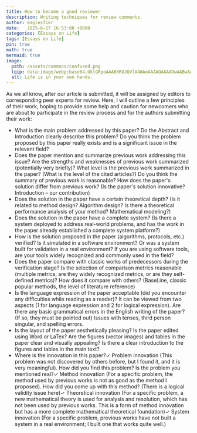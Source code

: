 ```yaml
---
title: How to become a good reviewer
description: Writing techniques for review comments.
author: eaglesfikr
date:   2025-6-17 16:53:00 +0800
categories: [Essays on Life]
tags: [Essays on Life]
pin: true
math: true
mermaid: true
image:
  path: /assets/commons/confused.png
  lqip: data:image/webp;base64,UklGRpoAAABXRUJQVlA4WAoAAAAQAAAADwAABwAAQUxQSDIAAAARL0AmbZurmr57yyIiqE8oiG0bejIYEQTgqiDA9vqnsUSI6H+oAERp2HZ65qP/VIAWAFZQOCBCAAAA8AEAnQEqEAAIAAVAfCWkAALp8sF8rgRgAP7o9FDvMCkMde9PK7euH5M1m6VWoDXf2FkP3BqV0ZYbO6NA/VFIAAAA
  alt: Life is in your own hands.
---
```


As we all know, after our article is submitted, it will be assigned by editors to corresponding peer experts for review. Here, I will outline a few principles of their work, hoping to provide some help and caution for newcomers who are about to participate in the review process and for the authors submitting their work:

- What is the main problem addressed by this paper? Do the Abstract and Introduction clearly describe this problem? Do you think the problem proposed by this paper really exists and is a significant issue in the relevant field?
- Does the paper mention and summarize previous work addressing this issue? Are the strengths and weaknesses of previous work summarized (potentially very briefly)? What level is the previous work summarized in the paper? (What is the level of the cited articles?) Do you think the summary of previous work is reasonable? How does the paper's solution differ from previous work? (Is the paper's solution innovative? Introduction – our contribution)
- Does the solution in the paper have a certain theoretical depth? (Is it related to method design? Algorithm design? Is there a theoretical performance analysis of your method? Mathematical modeling?)
- Does the solution in the paper have a complete system? (Is there a system deployed to address real-world problems, and has the work in the paper already established a complete system platform?)
- How is the solution proposed in the paper (algorithms, protocols, etc.) verified? Is it simulated in a software environment? Or was a system built for validation in a real environment? If you are using software tools, are your tools widely recognized and commonly used in the field?
- Does the paper compare with classic works of predecessors during the verification stage? Is the selection of comparison metrics reasonable (multiple metrics, are they widely recognized metrics, or are they self-defined metrics)? How does it compare with others? (BaseLine, classic popular methods, the level of literature reference)
- Is the language expression of the paper acceptable (did you encounter any difficulties while reading as a reader)? It can be viewed from two aspects (1 for language expression and 2 for logical expression). Are there any basic grammatical errors in the English writing of the paper? (If so, they must be pointed out) Issues with tenses, third person singular, and spelling errors.
- Is the layout of the paper aesthetically pleasing? Is the paper edited using Word or LaTex? Are the figures (vector images) and tables in the paper clear and visually appealing? Is there a clear introduction to the figures and tables in the main text?
- Where is the innovation in this paper?✓ Problem innovation (This problem was not discovered by others before, but I found it, and it is very meaningful). How did you find this problem? Is the problem you mentioned real?✓ Method innovation (For a specific problem, the method used by previous works is not as good as the method I proposed). How did you come up with this method? (There is a logical validity issue here)✓ Theoretical innovation (For a specific problem, a new mathematical theory is used for analysis and resolution, which has not been used by previous works. This is a form of method innovation but has a more complete mathematical theoretical foundation)✓ System innovation (For a specific problem, previous works have not built a system in a real environment; I built one that works quite well.)